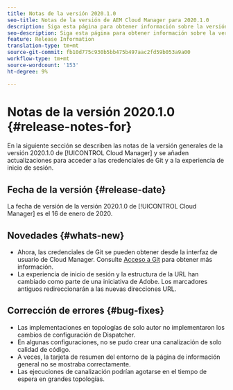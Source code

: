 ```yaml
---
title: Notas de la versión 2020.1.0
seo-title: Notas de la versión de AEM Cloud Manager para 2020.1.0
description: Siga esta página para obtener información sobre la versión 2020.1.0 de Cloud Manager.
seo-description: Siga esta página para obtener información sobre la versión 2020.1.0 de AEM Cloud Manager
feature: Release Information
translation-type: tm+mt
source-git-commit: fb10d775c930b5bb475b497aac2fd59b053a9a00
workflow-type: tm+mt
source-wordcount: '153'
ht-degree: 9%

---
```


# Notas de la versión 2020.1.0 {#release-notes-for}

En la siguiente sección se describen las notas de la versión generales de la versión 2020.1.0 de [!UICONTROL Cloud Manager] y se añaden actualizaciones para acceder a las credenciales de Git y a la experiencia de inicio de sesión.

## Fecha de la versión {#release-date}

La fecha de versión de la versión 2020.1.0 de [!UICONTROL Cloud Manager] es el 16 de enero de 2020.

## Novedades {#whats-new}

* Ahora, las credenciales de Git se pueden obtener desde la interfaz de usuario de Cloud Manager. Consulte [Acceso a Git](/help/using/accessing-git.md) para obtener más información.
* La experiencia de inicio de sesión y la estructura de la URL han cambiado como parte de una iniciativa de Adobe. Los marcadores antiguos redireccionarán a las nuevas direcciones URL.


## Corrección de errores {#bug-fixes}

* Las implementaciones en topologías de solo autor no implementaron los cambios de configuración de Dispatcher.
* En algunas configuraciones, no se pudo crear una canalización de solo calidad de código.
* A veces, la tarjeta de resumen del entorno de la página de información general no se mostraba correctamente.
* Las ejecuciones de canalización podrían agotarse en el tiempo de espera en grandes topologías.
